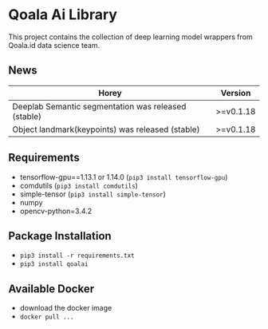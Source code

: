 # Qoala Ai Library
This project contains the collection of deep learning model wrappers from Qoala.id data science team.

## News
| Horey                                                       |        Version     |   
| ----------------------------------------------------------- | ------------------ | 
| Deeplab Semantic segmentation was released (stable)         |      >=v0.1.18     |
| Object landmark(keypoints) was released (stable)            |      >=v0.1.18     |

## Requirements
- tensorflow-gpu==1.13.1 or 1.14.0 (`pip3 install tensorflow-gpu`)
- comdutils (`pip3 install comdutils`)
- simple-tensor (`pip3 install simple-tensor`)
- numpy
- opencv-python=3.4.2

## Package Installation
- `pip3 install -r requirements.txt`
- `pip3 install qoalai`

## Available Docker
- download the docker image
- `docker pull ...`





